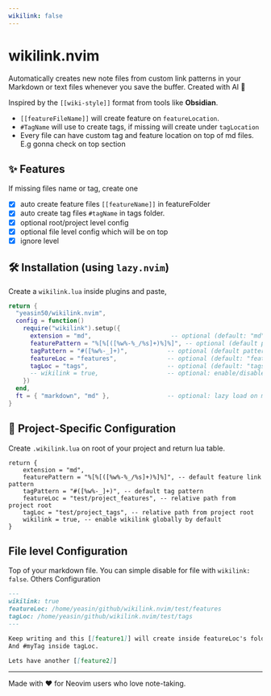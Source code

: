 ```yaml
---
wikilink: false
---
```


# wikilink.nvim

Automatically creates new note files from custom link patterns in your Markdown
or text files whenever you save the buffer. Created with AI 🙂

Inspired by the `[[wiki-style]]` format from tools like **Obsidian**.

- `[[featureFileName]]` will create feature on `featureLocation`.
- `#TagName` will use to create tags, if missing will create under `tagLocation`
- Every file can have custom tag and feature location on top of md files. E.g gonna check on top section

## ✨ Features

If missing files name or tag, create one

- [x] auto create feature files `[[featureName]]` in featureFolder
- [x] auto create tag files `#tagName` in tags folder.
- [x] optional root/project level config
- [x] optional file level config which will be on top
- [x] ignore level

## 🛠 Installation (using `lazy.nvim`)

Create a `wikilink.lua` inside plugins and paste,

```lua
return {
  "yeasin50/wikilink.nvim",
  config = function()
    require("wikilink").setup({
      extension = "md",                      -- optional (default: "md")
      featurePattern = "%[%[([%w%-%_/%s]+)%]%]", -- optional (default pattern for features)
      tagPattern = "#([%w%-_]+)",           -- optional (default pattern for tags)
      featureLoc = "features",              -- optional (default: "features" folder)
      tagLoc = "tags",                      -- optional (default: "tags" folder)
      -- wikilink = true,                   -- optional: enable/disable globally (default: true), better use enable at top
    })
  end,
  ft = { "markdown", "md" },                -- optional: lazy load on markdown files only
}
```

## 📁 Project-Specific Configuration

Create `.wikilink.lua` on root of your project and return lua table.

```
return {
	extension = "md",
	featurePattern = "%[%[([%w%-%_/%s]+)%]%]", -- default feature link pattern
	tagPattern = "#([%w%-_]+)", -- default tag pattern
	featureLoc = "test/project_features", -- relative path from project root
	tagLoc = "test/project_tags", -- relative path from project root
	wikilink = true, -- enable wikilink globally by default
}
```

## File level Configuration

Top of your markdown file. You can simple disable for file with `wikilink: false`.
Others Configuration

```md
---
wikilink: true
featureLoc: /home/yeasin/github/wikilink.nvim/test/features
tagLoc: /home/yeasin/github/wikilink.nvim/test/tags
---

Keep writing and this [[feature1]] will create inside featureLoc's folder.
And #myTag inside tagLoc.

Lets have another [[feature2]]
```

---

Made with ❤️ for Neovim users who love note-taking.
